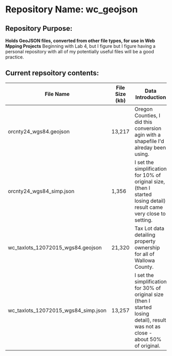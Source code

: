 # Repository Name: wc_geojson
## Repository Purpose:
**Holds GeoJSON files, converted from other file types, for use in Web Mpping Projects**
Beginning with Lab 4, but I figure but I figure having a personal repository with all of my potentially useful files will be a good practice.

## Current repsoitory contents:
File Name|File Size (kb)|Data Introduction
---------|--------------|-----------------
orcnty24_wgs84.geojson|13,217|Oregon Counties, I did this conversion agin with a shapefile I'd alreday been using.
orcnty24_wgs84_simp.json|1,356|I set the simplification for 10% of original size, (then I started losing detail) result came very close to setting.
wc_taxlots_12072015_wgs84.geojson|21,320|Tax Lot data detailing property ownership for all of Wallowa County.
wc_taxlots_12072015_wgs84_simp.json|13,257|I set the simplification for 30% of original size (then I started losing detail), result was not as close - about 50% of original.
